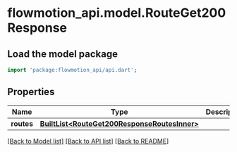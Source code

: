 # flowmotion_api.model.RouteGet200Response

## Load the model package
```dart
import 'package:flowmotion_api/api.dart';
```

## Properties
Name | Type | Description | Notes
------------ | ------------- | ------------- | -------------
**routes** | [**BuiltList&lt;RouteGet200ResponseRoutesInner&gt;**](RouteGet200ResponseRoutesInner.md) |  | [optional] 

[[Back to Model list]](../README.md#documentation-for-models) [[Back to API list]](../README.md#documentation-for-api-endpoints) [[Back to README]](../README.md)



